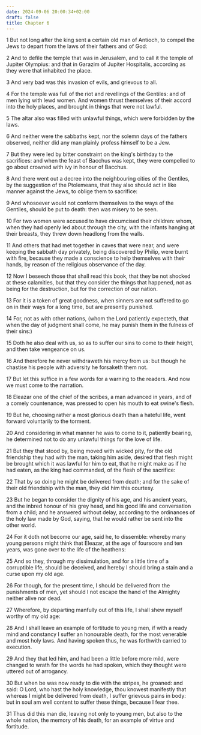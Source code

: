 ```yaml
---
date: 2024-09-06 20:00:34+02:00
draft: false
title: Chapter 6
---
```




1 But not long after the king sent a certain old man of Antioch, to compel the Jews to depart from the laws of their fathers and of God:

2 And to defile the temple that was in Jerusalem, and to call it the temple of Jupiter Olympius: and that in Garazim of Jupiter Hospitalis, according as they were that inhabited the place.

3 And very bad was this invasion of evils, and grievous to all.

4 For the temple was full of the riot and revellings of the Gentiles: and of men lying with lewd women. And women thrust themselves of their accord into the holy places, and brought in things that were not lawful.

5 The altar also was filled with unlawful things, which were forbidden by the laws.

6 And neither were the sabbaths kept, nor the solemn days of the fathers observed, neither did any man plainly profess himself to be a Jew.

7 But they were led by bitter constraint on the king's birthday to the sacrifices: and when the feast of Bacchus was kept, they were compelled to go about crowned with ivy in honour of Bacchus.

8 And there went out a decree into the neighbouring cities of the Gentiles, by the suggestion of the Ptolemeans, that they also should act in like manner against the Jews, to oblige them to sacrifice:

9 And whosoever would not conform themselves to the ways of the Gentiles, should be put to death: then was misery to be seen.

10 For two women were accused to have circumcised their children: whom, when they had openly led about through the city, with the infants hanging at their breasts, they threw down headlong from the walls.

11 And others that had met together in caves that were near, and were keeping the sabbath day privately, being discovered by Philip, were burnt with fire, because they made a conscience to help themselves with their hands, by reason of the religious observance of the day.

12 Now I beseech those that shall read this book, that they be not shocked at these calamities, but that they consider the things that happened, not as being for the destruction, but for the correction of our nation.

13 For it is a token of great goodness, when sinners are not suffered to go on in their ways for a long time, but are presently punished.

14 For, not as with other nations, (whom the Lord patiently expecteth, that when the day of judgment shall come, he may punish them in the fulness of their sins:)

15 Doth he also deal with us, so as to suffer our sins to come to their height, and then take vengeance on us.

16 And therefore he never withdraweth his mercy from us: but though he chastise his people with adversity he forsaketh them not.

17 But let this suffice in a few words for a warning to the readers. And now we must come to the narration.

18 Eleazar one of the chief of the scribes, a man advanced in years, and of a comely countenance, was pressed to open his mouth to eat swine's flesh.

19 But he, choosing rather a most glorious death than a hateful life, went forward voluntarily to the torment.

20 And considering in what manner he was to come to it, patiently bearing, he determined not to do any unlawful things for the love of life.

21 But they that stood by, being moved with wicked pity, for the old friendship they had with the man, taking him aside, desired that flesh might be brought which it was lawful for him to eat, that he might make as if he had eaten, as the king had commanded, of the flesh of the sacrifice:

22 That by so doing he might be delivered from death; and for the sake of their old friendship with the man, they did him this courtesy.

23 But he began to consider the dignity of his age, and his ancient years, and the inbred honour of his grey head, and his good life and conversation from a child; and he answered without delay, according to the ordinances of the holy law made by God, saying, that he would rather be sent into the other world.

24 For it doth not become our age, said he, to dissemble: whereby many young persons might think that Eleazar, at the age of fourscore and ten years, was gone over to the life of the heathens:

25 And so they, through my dissimulation, and for a little time of a corruptible life, should be deceived, and hereby I should bring a stain and a curse upon my old age.

26 For though, for the present time, I should be delivered from the punishments of men, yet should I not escape the hand of the Almighty neither alive nor dead.

27 Wherefore, by departing manfully out of this life, I shall shew myself worthy of my old age:

28 And I shall leave an example of fortitude to young men, if with a ready mind and constancy I suffer an honourable death, for the most venerable and most holy laws. And having spoken thus, he was forthwith carried to execution.

29 And they that led him, and had been a little before more mild, were changed to wrath for the words he had spoken, which they thought were uttered out of arrogancy.

30 But when be was now ready to die with the stripes, he groaned: and said: O Lord, who hast the holy knowledge, thou knowest manifestly that whereas I might be delivered from death, I suffer grievous pains in body: but in soul am well content to suffer these things, because I fear thee.

31 Thus did this man die, leaving not only to young men, but also to the whole nation, the memory of his death, for an example of virtue and fortitude.

